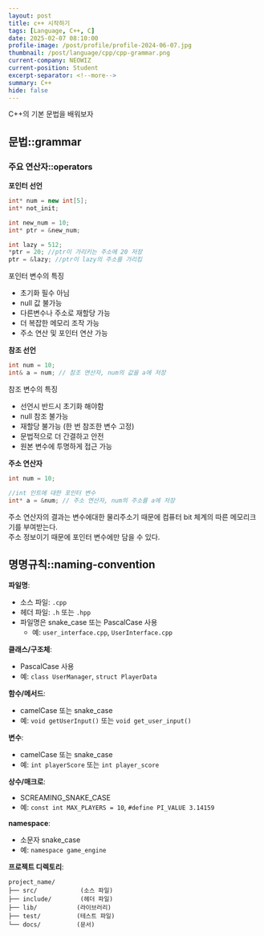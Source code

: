 ```yaml
---
layout: post
title: c++ 시작하기
tags: [Language, C++, C]
date: 2025-02-07 08:10:00
profile-image: /post/profile/profile-2024-06-07.jpg
thumbnail: /post/language/cpp/cpp-grammar.png
current-company: NEOWIZ
current-position: Student
excerpt-separator: <!--more-->
summary: C++
hide: false
---
```

C++의 기본 문법을 배워보자
<!--more-->
## 문법::grammar

### 주요 연산자::operators

**포인터 선언**
```cpp
int* num = new int[5];
int* not_init;

int new_num = 10;
int* ptr = &new_num;

int lazy = 512;
*ptr = 20; //ptr이 가리키는 주소에 20 저장
ptr = &lazy; //ptr이 lazy의 주소를 가리킴
```
포인터 변수의 특징
* 초기화 필수 아님
* null 값 불가능
* 다른변수나 주소로 재할당 가능
* 더 복잡한 메모리 조작 가능
* 주소 연산 및 포인터 연산 가능

**참조 선언**
```cpp
int num = 10;
int& a = num; // 참조 연산자, num의 값을 a에 저장
```
참조 변수의 특징
* 선언시 반드시 초기화 해야함
* null 참조 불가능
* 재할당 불가능 (한 번 참조한 변수 고정)
* 문법적으로 더 간결하고 안전
* 원본 변수에 투명하게 접근 가능

**주소 연산자**
```cpp
int num = 10;

//int 인트에 대한 포인터 변수
int* a = &num; // 주소 연산자, num의 주소를 a에 저장
```
주소 연산자의 결과는 변수에대한 물리주소기 때문에 컴퓨터 bit 체계의 따른 메모리크기를 부여받는다.  
주소 정보이기 때문에 포인터 변수에만 담을 수 있다.


## 명명규칙::naming-convention

**파일명**:
- 소스 파일: `.cpp`
- 헤더 파일: `.h` 또는 `.hpp`
- 파일명은 snake_case 또는 PascalCase 사용
    - 예: `user_interface.cpp`, `UserInterface.cpp`

**클래스/구조체**:
- PascalCase 사용
- 예: `class UserManager`, `struct PlayerData`

**함수/메서드**:
- camelCase 또는 snake_case
- 예: `void getUserInput()` 또는 `void get_user_input()`

**변수**:
- camelCase 또는 snake_case
- 예: `int playerScore` 또는 `int player_score`

**상수/매크로**:
- SCREAMING_SNAKE_CASE
- 예: `const int MAX_PLAYERS = 10`, `#define PI_VALUE 3.14159`

**namespace**:
- 소문자 snake_case
- 예: `namespace game_engine`

**프로젝트 디렉토리**:
```
project_name/
├── src/            (소스 파일)
├── include/        (헤더 파일)
├── lib/           (라이브러리)
├── test/          (테스트 파일)
└── docs/          (문서)
```



